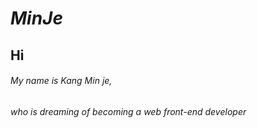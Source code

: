# ***MinJe***



<h2>Hi

###### My name is Kang Min je, 
###### who is dreaming of becoming a web front-end developer





